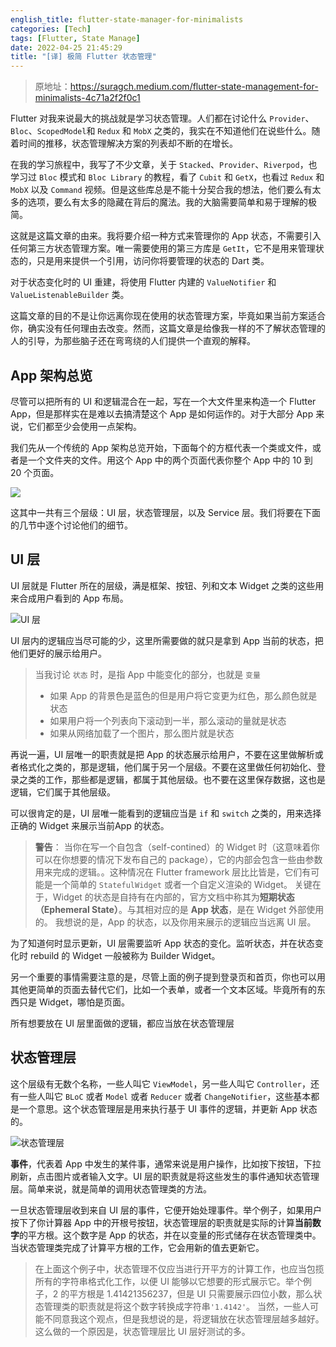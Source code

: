 ```yaml
---
english_title: flutter-state-manager-for-minimalists
categories: [Tech]
tags: [Flutter, State Manage]
date: 2022-04-25 21:45:29
title: "[译] 极简 Flutter 状态管理"
---
```


> 原地址：https://suragch.medium.com/flutter-state-management-for-minimalists-4c71a2f2f0c1

Flutter 对我来说最大的挑战就是学习状态管理。人们都在讨论什么 `Provider`、`Bloc`、`ScopedModel`和 `Redux` 和 `MobX` 之类的，我实在不知道他们在说些什么。随着时间的推移，状态管理解决方案的列表却不断的在增长。

在我的学习旅程中，我写了不少文章，关于 `Stacked`、`Provider`、`Riverpod`，也学习过 `Bloc` 模式和 `Bloc Library` 的教程，看了 `Cubit` 和 `GetX`，也看过 `Redux` 和 `MobX` 以及 `Command` 视频。但是这些库总是不能十分契合我的想法，他们要么有太多的选项，要么有太多的隐藏在背后的魔法。我的大脑需要简单和易于理解的极简。

这就是这篇文章的由来。我将要介绍一种方式来管理你的 App 状态，不需要引入任何第三方状态管理方案。唯一需要使用的第三方库是 `GetIt`，它不是用来管理状态的，只是用来提供一个引用，访问你将要管理的状态的 Dart 类。

对于状态变化时的 UI 重建，将使用 Flutter 内建的 `ValueNotifier` 和 `ValueListenableBuilder` 类。

这篇文章的目的不是让你远离你现在使用的状态管理方案，毕竟如果当前方案适合你，确实没有任何理由去改变。然而，这篇文章是给像我一样的不了解状态管理的人的引导，为那些脑子还在弯弯绕的人们提供一个直观的解释。

## App 架构总览

尽管可以把所有的 UI 和逻辑混合在一起，写在一个大文件里来构造一个 Flutter App，但是那样实在是难以去搞清楚这个 App 是如何运作的。对于大部分 App 来说，它们都至少会使用一点架构。

我们先从一个传统的 App 架构总览开始，下面每个的方框代表一个类或文件，或者是一个文件夹的文件。用这个 App 中的两个页面代表你整个 App 中的 10 到 20 个页面。

![](https://tva1.sinaimg.cn/large/e6c9d24ely1h1mbyz4epgj211u0u0abr.jpg)

这其中一共有三个层级：UI 层，状态管理层，以及 Service 层。我们将要在下面的几节中逐个讨论他们的细节。

<!-- more -->

## UI 层

UI 层就是 Flutter 所在的层级，满是框架、按钮、列和文本 Widget 之类的这些用来合成用户看到的 App 布局。

![UI 层](https://tva1.sinaimg.cn/large/e6c9d24ely1h1mc382ph7j211u0u0t9x.jpg)

UI 层内的逻辑应当尽可能的少，这里所需要做的就只是拿到 App 当前的状态，把他们更好的展示给用户。

> 当我讨论 `状态` 时，是指 App 中能变化的部分，也就是 `变量`
> - 如果 App 的背景色是蓝色的但是用户将它变更为红色，那么颜色就是状态
> - 如果用户将一个列表向下滚动到一半，那么滚动的量就是状态
> - 如果从网络加载了一个图片，那么图片就是状态

再说一遍，UI 层唯一的职责就是把 App 的状态展示给用户，不要在这里做解析或者格式化之类的，那是逻辑，他们属于另一个层级。不要在这里做任何初始化、登录之类的工作，那些都是逻辑，都属于其他层级。也不要在这里保存数据，这也是逻辑，它们属于其他层级。

可以很肯定的是，UI 层唯一能看到的逻辑应当是 `if` 和 `switch` 之类的，用来选择正确的 Widget 来展示当前App 的状态。

> **警告**：
> 当你在写一个自包含（self-contined）的 Widget 时（这意味着你可以在你想要的情况下发布自己的 package），它的内部会包含一些由参数用来完成的逻辑。。这种情况在 Flutter framework 层比比皆是，它们有可能是一个简单的 `StatefulWidget` 或者一个自定义渲染的 Widget。
> 关键在于，Widget 的状态是自持有在内部的，官方文档中称其为**短期状态（Ephemeral State）**。与其相对应的是 **App 状态**，是在 Widget 外部使用的。
> 我想说的是，App 的状态，以及你用来展示的逻辑应当远离 UI 层。

为了知道何时显示更新，UI 层需要监听 App 状态的变化。监听状态，并在状态变化时 rebuild 的 Widget 一般被称为 Builder Widget。

另一个重要的事情需要注意的是，尽管上面的例子提到登录页和首页，你也可以用其他更简单的页面去替代它们，比如一个表单，或者一个文本区域。毕竟所有的东西只是 Widget，哪怕是页面。

所有想要放在 UI 层里面做的逻辑，都应当放在状态管理层

## 状态管理层

这个层级有无数个名称，一些人叫它 `ViewModel`，另一些人叫它 `Controller`，还有一些人叫它 `BLoC` 或者 `Model` 或者 `Reducer` 或者 `ChangeNotifier`，这些基本都是一个意思。这个状态管理层是用来执行基于 UI 事件的逻辑，并更新 App 状态的。

![状态管理层](https://tva1.sinaimg.cn/large/e6c9d24ely1h1mdesbdrlj211u0u00u0.jpg)

**事件**，代表着 App 中发生的某件事，通常来说是用户操作，比如按下按钮，下拉刷新，点击图片或者输入文字。UI 层的职责就是将这些发生的事件通知状态管理层。简单来说，就是简单的调用状态管理类的方法。

一旦状态管理层收到来自 UI 层的事件，它便开始处理事件。举个例子，如果用户按下了你计算器 App 中的开根号按钮，状态管理层的职责就是实际的计算**当前数字**的平方根。这个数字是 App 的状态，并在以变量的形式储存在状态管理类中。当状态管理类完成了计算平方根的工作，它会用新的值去更新它。

> 在上面这个例子中，状态管理不仅应当进行开平方的计算工作，也应当包揽所有的字符串格式化工作，以便 UI 能够以它想要的形式展示它。举个例子，2 的平方根是 1.41421356237，但是 UI 只需要展示四位小数，那么状态管理类的职责就是将这个数字转换成字符串`'1.4142'`。
> 当然，一些人可能不同意我这个观点，但是我想说的是，将逻辑放在状态管理层越多越好。这么做的一个原因是，状态管理层比 UI 层好测试的多。

